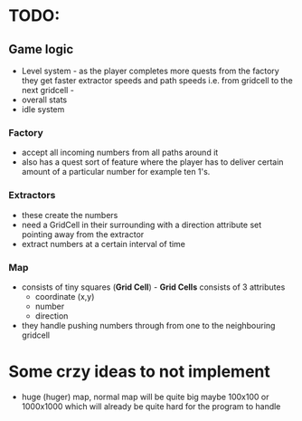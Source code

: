 # TODO:
   ## Game logic
   -  Level system
    -    as the player completes more quests from the factory they get faster extractor speeds and path speeds i.e. from gridcell to the next gridcell
    - 
   - overall stats 
   - idle system
   ### Factory
   - accept all incoming numbers from all paths around it
   - also has a quest sort of feature where the player has to deliver certain amount of a particular number for example ten 1's.
   ### Extractors
   - these create the numbers
   - need a GridCell in their surrounding with a direction attribute set pointing away from the extractor
   - extract numbers at a certain interval of time
   ### Map
   - consists of tiny squares (**Grid Cell**)
    - **Grid Cells** consists of 3 attributes
        - coordinate (x,y)
        - number
        - direction
- they handle pushing numbers through from one to the neighbouring gridcell

# Some crzy ideas to not implement
- huge (huger) map, normal map will be quite big maybe 100x100 or 1000x1000 which will already be quite hard for the program to handle



